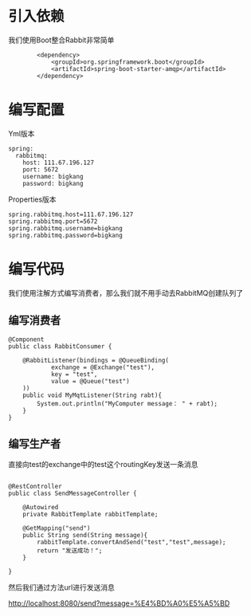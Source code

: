 # 引入依赖

我们使用Boot整合Rabbit非常简单

```
        <dependency>
            <groupId>org.springframework.boot</groupId>
            <artifactId>spring-boot-starter-amqp</artifactId>
        </dependency>
```

# 编写配置

Yml版本

```
spring:
  rabbitmq:
    host: 111.67.196.127
    port: 5672
    username: bigkang
    password: bigkang
```

Properties版本

```
spring.rabbitmq.host=111.67.196.127
spring.rabbitmq.port=5672
spring.rabbitmq.username=bigkang
spring.rabbitmq.password=bigkang
```

# 编写代码

我们使用注解方式编写消费者，那么我们就不用手动去RabbitMQ创建队列了

## 编写消费者

```
@Component
public class RabbitConsumer {

    @RabbitListener(bindings = @QueueBinding(
            exchange = @Exchange("test"),
            key = "test",
            value = @Queue("test")
    ))
    public void MyMqtListener(String rabt){
        System.out.println("MyComputer message： " + rabt);
    }
}
```

## 编写生产者

直接向test的exchange中的test这个routingKey发送一条消息

```

@RestController
public class SendMessageController {

    @Autowired
    private RabbitTemplate rabbitTemplate;
    
    @GetMapping("send")
    public String send(String message){
        rabbitTemplate.convertAndSend("test","test",message);
        return "发送成功！";
    }
    
}
```

然后我们通过方法url进行发送消息

<http://localhost:8080/send?message=%E4%BD%A0%E5%A5%BD> 